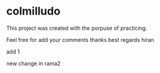 # colmilludo

This project was created with the porpuse of practicing.

Feel free for add your comments
thanks
best regards
hiran

add 1

new change in rama2